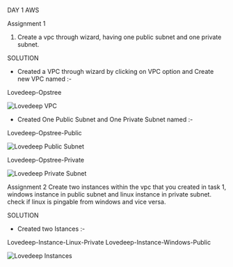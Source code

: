 DAY 1 AWS

Assignment 1
1. Create a vpc through wizard, having one public subnet and one private subnet.

SOLUTION
- Created a VPC through wizard by clicking on VPC option and Create new VPC named :-

Lovedeep-Opstree

![Lovedeep VPC](https://github.com/lovedeepsh/AWS/blob/master/AWS-day1-images/Lovedeep-Opstree.png)

- Created One Public Subnet and One Private Subnet named :-

Lovedeep-Opstree-Public

![Lovedeep Public Subnet](https://github.com/lovedeepsh/AWS/blob/master/AWS-day1-images/Lovedeep-Opstree-Public.png)

Lovedeep-Opstree-Private

![Lovedeep Private Subnet](https://github.com/lovedeepsh/AWS/blob/master/AWS-day1-images/Lovedeep-Opstree-Private.png)










Assignment 2
Create two instances within the vpc that you created in task 1, windows instance in public subnet and linux instance in private subnet. check if linux is pingable from windows and vice versa.

SOLUTION

- Created two Istances :-

Lovedeep-Instance-Linux-Private
Lovedeep-Instance-Windows-Public

![Lovedeep Instances](https://github.com/lovedeepsh/AWS/blob/master/AWS-day1-images/Lovedeep-Opstree-Instances.png)
